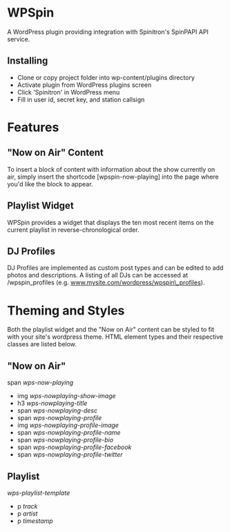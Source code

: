 WPSpin
======

A WordPress plugin providing integration with Spinitron's SpinPAPI API service.

## Installing

- Clone or copy project folder into wp-content/plugins directory
- Activate plugin from WordPress plugins screen
- Click 'Spinitron' in WordPress menu
- Fill in user id, secret key, and station callsign

Features
========

## "Now on Air" Content

To insert a block of content with information about the show currently on air, simply insert the shortcode
[wpspin-now-playing] into the page where you'd like the block to appear. 

## Playlist Widget

WPSpin provides a widget that displays the ten most recent items on the current playlist in reverse-chronological order.

## DJ Profiles

DJ Profiles are implemented as custom post types and can be edited to add photos and descriptions. A listing of all 
DJs can be accessed at <your website url>/wpspin\_profiles (e.g. www.mysite.com/wordpress/wpspin\_profiles).

Theming and Styles
==================

Both the playlist widget and the "Now on Air" content can be styled to fit with your site's wordpress theme.
HTML element types and their respective classes are listed below. 

## "Now on Air"
span *wps-now-playing*
- img *wps-nowplaying-show-image*
- h3 *wps-nowplaying-title*
- span *wps-nowplaying-desc*
- span *wps-nowplaying-profile*
- img *wps-nowplaying-profile-image*
- span *wps-nowplaying-profile-name*
- span *wps-nowplaying-profile-bio*
- span *wps-nowplaying-profile-facebook*
- span *wps-nowplaying-profile-twitter*

## Playlist
*wps-playlist-template*
- p *track*
- p *artist*
- p *timestamp*